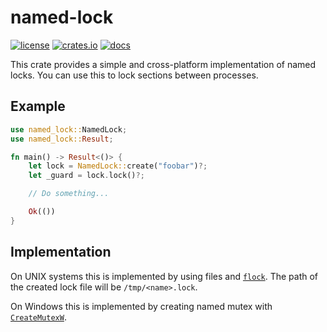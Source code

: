# named-lock

[![license][license badge]][license]
[![crates.io][crate badge]][crate]
[![docs][docs badge]][docs]

This crate provides a simple and cross-platform implementation of named locks.
You can use this to lock sections between processes.

## Example

```rust
use named_lock::NamedLock;
use named_lock::Result;

fn main() -> Result<()> {
    let lock = NamedLock::create("foobar")?;
    let _guard = lock.lock()?;

    // Do something...

    Ok(())
}
```

## Implementation

On UNIX systems this is implemented by using files and [`flock`]. The path of
the created lock file will be `/tmp/<name>.lock`.

On Windows this is implemented by creating named mutex with [`CreateMutexW`].


[license]: LICENSE
[license badge]: https://img.shields.io/github/license/oblique/named-lock
[crate]: https://crates.io/crates/named-lock
[crate badge]: https://img.shields.io/crates/v/named-lock
[docs]: https://docs.rs/named-lock
[docs badge]: https://docs.rs/named-lock/badge.svg

[`flock`]: https://linux.die.net/man/2/flock
[`CreateMutexW`]: https://docs.microsoft.com/en-us/windows/win32/api/synchapi/nf-synchapi-createmutexw
